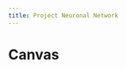 ```yaml
---
title: Project Neuronal Network
---
```


<script src="https://cdnjs.cloudflare.com/ajax/libs/p5.js/0.9.0/p5.min.js"></script>
<script src="https://cdnjs.cloudflare.com/ajax/libs/p5.js/0.9.0/addons/p5.dom.min.js"></script>
<script src="https://unpkg.com/ml5@latest/dist/ml5.min.js"></script>
<h1>Canvas</h1>
<!-- Sketch file location, (pending organization) -->

<!-- Necessary element to position p5 canvas -->
<div id="sketch-div"></div>
